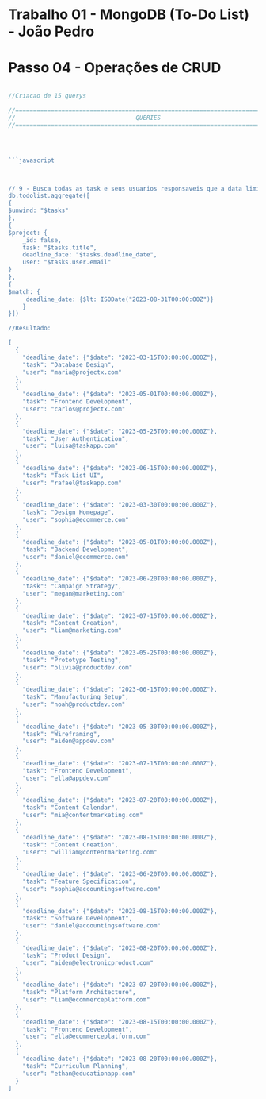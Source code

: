 # Trabalho 01 - MongoDB (To-Do List) - João Pedro
# Passo 04 - Operações de CRUD

```javascript

//Criacao de 15 querys

//================================================================================
//                                  QUERIES
//================================================================================




```javascript



// 9 - Busca todas as task e seus usuarios responsaveis que a data limite ja estorou considerando o mes atual
db.todolist.aggregate([
{
$unwind: "$tasks"
},
{
$project: {
    _id: false,
    task: "$tasks.title",
    deadline_date: "$tasks.deadline_date",
    user: "$tasks.user.email"
}
},
{
$match: {
     deadline_date: {$lt: ISODate("2023-08-31T00:00:00Z")}
    }
}])

//Resultado:

[
  {
    "deadline_date": {"$date": "2023-03-15T00:00:00.000Z"},
    "task": "Database Design",
    "user": "maria@projectx.com"
  },
  {
    "deadline_date": {"$date": "2023-05-01T00:00:00.000Z"},
    "task": "Frontend Development",
    "user": "carlos@projectx.com"
  },
  {
    "deadline_date": {"$date": "2023-05-25T00:00:00.000Z"},
    "task": "User Authentication",
    "user": "luisa@taskapp.com"
  },
  {
    "deadline_date": {"$date": "2023-06-15T00:00:00.000Z"},
    "task": "Task List UI",
    "user": "rafael@taskapp.com"
  },
  {
    "deadline_date": {"$date": "2023-03-30T00:00:00.000Z"},
    "task": "Design Homepage",
    "user": "sophia@ecommerce.com"
  },
  {
    "deadline_date": {"$date": "2023-05-01T00:00:00.000Z"},
    "task": "Backend Development",
    "user": "daniel@ecommerce.com"
  },
  {
    "deadline_date": {"$date": "2023-06-20T00:00:00.000Z"},
    "task": "Campaign Strategy",
    "user": "megan@marketing.com"
  },
  {
    "deadline_date": {"$date": "2023-07-15T00:00:00.000Z"},
    "task": "Content Creation",
    "user": "liam@marketing.com"
  },
  {
    "deadline_date": {"$date": "2023-05-25T00:00:00.000Z"},
    "task": "Prototype Testing",
    "user": "olivia@productdev.com"
  },
  {
    "deadline_date": {"$date": "2023-06-15T00:00:00.000Z"},
    "task": "Manufacturing Setup",
    "user": "noah@productdev.com"
  },
  {
    "deadline_date": {"$date": "2023-05-30T00:00:00.000Z"},
    "task": "Wireframing",
    "user": "aiden@appdev.com"
  },
  {
    "deadline_date": {"$date": "2023-07-15T00:00:00.000Z"},
    "task": "Frontend Development",
    "user": "ella@appdev.com"
  },
  {
    "deadline_date": {"$date": "2023-07-20T00:00:00.000Z"},
    "task": "Content Calendar",
    "user": "mia@contentmarketing.com"
  },
  {
    "deadline_date": {"$date": "2023-08-15T00:00:00.000Z"},
    "task": "Content Creation",
    "user": "william@contentmarketing.com"
  },
  {
    "deadline_date": {"$date": "2023-06-20T00:00:00.000Z"},
    "task": "Feature Specification",
    "user": "sophia@accountingsoftware.com"
  },
  {
    "deadline_date": {"$date": "2023-08-15T00:00:00.000Z"},
    "task": "Software Development",
    "user": "daniel@accountingsoftware.com"
  },
  {
    "deadline_date": {"$date": "2023-08-20T00:00:00.000Z"},
    "task": "Product Design",
    "user": "aiden@electronicproduct.com"
  },
  {
    "deadline_date": {"$date": "2023-07-20T00:00:00.000Z"},
    "task": "Platform Architecture",
    "user": "liam@ecommerceplatform.com"
  },
  {
    "deadline_date": {"$date": "2023-08-15T00:00:00.000Z"},
    "task": "Frontend Development",
    "user": "ella@ecommerceplatform.com"
  },
  {
    "deadline_date": {"$date": "2023-08-20T00:00:00.000Z"},
    "task": "Curriculum Planning",
    "user": "ethan@educationapp.com"
  }
]

```









